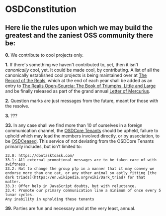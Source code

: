 # OSDConstitution

## Here lie the rules upon which we may build the greatest and the zaniest OSS community there be:
**0\.** We contribute to cool projects only.

**1\.** If there's something we haven't contributed to, yet, then it isn't *canonically* cool, yet. It could be made cool, by contributing. A list of all the canonically established cool projects is being maintained over at [The Record of the Reals](record-of-reals.md), which at the end of each year shall be added as an entry to [The Realis Open-Sourcia: The Book of Triumphs, Little and Large](we-be-awesome.md) and be finally released as part of the grand annual [Letter of Mercurius](https://github.com/osdc/Mercurius).

**2\.** Question marks are just messages from the future, meant for those with the resolve.

**3\.** ???

**33\.** In any case shall we find more than 10 of ourselves in a foreign communication channel, the [OSDCore Tenants](core-tenants.md) should be upheld, failure to uphold which may lead the members involved directly, or by association, to be [OSDCeased](rituals-and-rites.md). This service of not deviating from the OSDCore Tenants primarily includes, but isn't limited to:

    33.0: https://dontasktoask.com/
    33.1: All external promotional messages are to be taken care of with swiftness.
    33.2: Not to change the group pfp in a manner that it may convey we endorse more than one cat, or any other animal so aptly fitting [the dark triads](https://en.wikipedia.org/wiki/Dark_triad) for that matter.
    33.3: Offer help in JavaScript doubts, but with reluctance.
    33.4: Promote our primary communication line a minimum of once every 5 lunar cycles.
    Any inability in upholding these tenants 

**39\.** Parties are fun and necessary and at the very least, annual.
